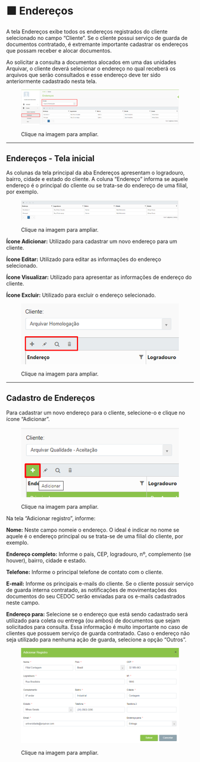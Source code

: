# 🟩 Endereços

A tela Endereços exibe todos os endereços registrados do cliente selecionado no campo “Cliente”.  Se o cliente possui serviço de guarda de documentos contratado, é extremante importante cadastrar os endereços que possam receber e alocar documentos.&#x20;

Ao solicitar a consulta a documentos alocados em uma das unidades Arquivar, o cliente deverá selecionar o endereço no qual receberá os arquivos que serão consultados e esse endereço deve ter sido anteriormente cadastrado nesta tela. &#x20;

<figure><img src="../.gitbook/assets/clientes3.png" alt=""><figcaption><p>Clique na imagem para ampliar.</p></figcaption></figure>

***

## Endereços - Tela inicial

As colunas da tela principal da aba Endereços apresentam o logradouro, bairro, cidade e estado do cliente. A coluna “Endereço” informa se aquele endereço é o principal do cliente ou se trata-se do endereço de uma filial, por exemplo.&#x20;

<figure><img src="../.gitbook/assets/clientes4.png" alt=""><figcaption><p>Clique na imagem para ampliar.</p></figcaption></figure>

**Ícone Adicionar:** Utilizado para cadastrar um novo endereço para um cliente.&#x20;

**Ícone Editar:** Utilizado para editar as informações do endereço selecionado.&#x20;

**Ícone Visualizar:** Utilizado para apresentar as informações de endereço do cliente. &#x20;

**Ícone Excluir:** Utilizado para excluir o endereço selecionado.&#x20;

<figure><img src="../.gitbook/assets/clientes5.png" alt=""><figcaption><p>Clique na imagem para ampliar.</p></figcaption></figure>

***

## Cadastro de Endereços&#x20;

Para cadastrar um novo endereço para o cliente, selecione-o e clique no ícone “Adicionar”.&#x20;

<figure><img src="../.gitbook/assets/cliente15.png" alt=""><figcaption><p>Clique na imagem para ampliar.</p></figcaption></figure>

Na tela “Adicionar registro”, informe:&#x20;

**Nome:** Neste campo nomeie o endereço. O ideal é indicar no nome se aquele é o endereço principal ou se trata-se de uma filial do cliente, por exemplo.&#x20;

**Endereço completo:** Informe o país, CEP, logradouro, nº, complemento (se houver), bairro, cidade e estado.&#x20;

**Telefone:** Informe o principal telefone de contato com o cliente.&#x20;

**E-mail:** Informe os principais e-mails do cliente. Se o cliente possuir serviço de guarda interna contratado, as notificações de movimentações dos documentos do seu CEDOC serão enviadas para os e-mails cadastrados neste campo.  &#x20;

**Endereço para:** Selecione se o endereço que está sendo cadastrado será utilizado para coleta ou entrega (ou ambos) de documentos que sejam solicitados para consulta. Essa informação é muito importante no caso de clientes que possuem serviço de guarda contratado. Caso o endereço não seja utilizado para nenhuma ação de guarda, selecione a opção “Outros”.&#x20;

<figure><img src="../.gitbook/assets/cliente16.png" alt=""><figcaption><p>Clique na imagem para ampliar.</p></figcaption></figure>
